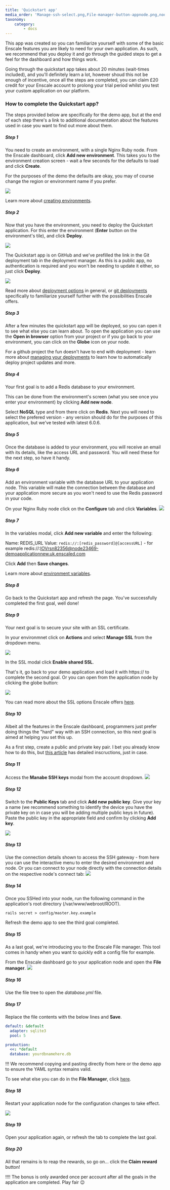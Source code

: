 ```yaml
---
title: 'Quickstart app'
media_order: 'Manage-ssh-select.png,File-manager-button-appnode.png,node-restart.png,connect-connection-details.png,Create-environment-screen.JPG,Deploy-button.png,Deployments-gittab.JPG,Configure-tab-variables.png,Actions-ManageSSL.png,Node-open-in-browser.png,SSH-add-public-key.png'
taxonomy:
    category:
        - docs
---
```


This app was created so you can familiarize yourself with some of the basic Enscale features you are likely to need for your own application. As such, we recommend that you deploy it and go through the guided steps to get a feel for the dashboard and how things work.

Going through the quickstart app takes about 20 minutes (wait-times included), and you'll definitely learn a lot, however shoud this not be enough of incentive, once all the steps are completed, you can claim £20 credit for your Enscale account to prolong your trial period whilst you test your custom application on our platform.

### How to complete the Quickstart app?

The steps provided below are specifically for the demo app, but at the end of each step there's a link to additional documentation about the features used in case you want to find out more about them.

##### Step 1

You need to create an environment, with a single Nginx Ruby node. From the Enscale dashboard, click **Add new environment**. This takes you to the environment creation screen - wait a few seconds for the defaults to load and click **Create**. 

For the purposes of the demo the defaults are okay, you may of course change the region or environment name if you prefer.

![](Create-environment-screen.JPG)

Learn more about [creating environments](/getting-started/create-environment).

##### Step 2

Now that you have the environment, you need to deploy the Quickstart application. For this enter the environment (**Enter** button on the environment's tile), and click **Deploy**.

![](Deploy-button.png)

The Quickstart app is on GitHub and we've prefilled the link in the Git deployment tab in the deployment manager. As this is a public app, no authentication is required and you won't be needing to update it either, so just click **Deploy**.

![](Deployments-gittab.JPG)

Read more about [deployment options](/deployments) in general, or [git deployments](/deployments/git) specifically to familiarize yourself further with the possibilities Enscale offers.

##### Step 3

After a few minutes the quickstart app will be deployed, so you can open it to see what else you can learn about. To open the application you can use the **Open in browser** option from your project or if you go back to your environment, you can click on the **Globe** icon on your node. 

For a github project the fun doesn't have to end with deployment - learn more about [managing your deployments](/deployments/deployment-manager) to learn how to automatically deploy project updates and more.

##### Step 4

Your first goal is to add a Redis database to your environment.

This can be done from the environment's screen (what you see once you enter your environment) by clicking **Add new node**. 

Select **NoSQL** type and from there click on **Redis**. Next you will need to select the prefered version - any version should do for the purposes of this application, but we've tested with latest 6.0.6.

##### Step 5

Once the database is added to your environment, you will receive an email with its details, like the access URL and password. You will need these for the next step, so have it handy.

##### Step 6

Add an environment variable with the database URL to your application node. This variable will make the connection between the database and your application more secure as you won't need to use the Redis password in your code.

On your Nginx Ruby node click on the **Configure** tab and click **Variables**. 
![](Configure-tab-variables.png)

##### Step 7

In the variables modal, click **Add new variable** and enter the following:

Name: REDIS_URL
Value: `redis://:[redis_password]@[accessURL]` - for example redis://:IOVrsn82356@node23469-demoapplicationnew.uk.enscaled.com

Click **Add** then **Save changes**.

Learn more about [environment variables](/features/environment-variables).

##### Step 8

Go back to the Quickstart app and refresh the page. You've successfully completed the first goal, well done!

##### Step 9

Your next goal is to secure your site with an SSL certificate.

In your environmnet click on **Actions** and select **Manage SSL** from the dropdown menu. 

![](Actions-ManageSSL.png)

In the SSL modal click **Enable shared SSL**.

That's it, go back to your demo application and load it with https:// to complete the second goal. Or you can open from the application node by clicking the globe button:

![](Node-open-in-browser.png)

You can read more about the SSL options Enscale offers [here](/features/ssl-certificates). 

##### Step 10

Albeit all the features in the Enscale dashboard, programmers just prefer doing things the "hard" way with an SSH connection, so this next goal is aimed at helping you set this up.

As a first step, create a public and private key pair. I bet you already know how to do this, but [this article](/access/generate-ssh-key) has detailed inscructions, just in case.

##### Step 11

Access the **Manabe SSH keys** modal from the account dropdown.
![](Manage-ssh-select.png)

##### Step 12

Switch to the **Public Keys** tab and click **Add new public key**. Give your key a name (we recommend something to identify the device you have the private key on in case you will be adding multiple public keys in future). Paste the public key in the appropriate field and confirm by clicking **Add key**.

![](SSH-add-public-key.png)

##### Step 13

Use the connection details shown to access the SSH gateway - from here you can use the interactive menu to enter the desired environment and node. Or you can connect to your node directly with the connection details on the respective node's connect tab:
![](connect-connection-details.png)

##### Step 14

Once you SSHed into your node, run the following command in the application's root directory (/var/www/webroot/ROOT).

`rails secret > config/master.key.example`

Refresh the demo app to see the third goal completed.

##### Step 15

As a last goal, we're introducing you to the Enscale File manager. This tool comes in handy when you want to quickly edit a config file for example.

From the Enscale dashboard go to your application node and open the **File manager**.
![](File-manager-button-appnode.png)

##### Step 16

Use the file tree to open the *database.yml* file.

##### Step 17

Replace the file contents with the below lines and **Save**.
```yaml
default: &default
  adapter: sqlite3
  pool: 5

production:
  <<: *default
  database: yourdbnamehere.db
```

!!! We recommend copying and pasting directly from here or the demo app to ensure the YAML syntax remains valid.

To see what else you can do in the **File Manager**, click [here](/features/file-manager).

##### Step 18

Restart your application node for the configuration changes to take effect.

![](node-restart.png)

##### Step 19

Open your application again, or refresh the tab to complete the last goal.

##### Step 20

All that remains is to reap the rewards, so go on... click the **Claim reward** button!

!!!! The bonus is only awarded once per account after all the goals in the application are completed. Play fair &#128521;
